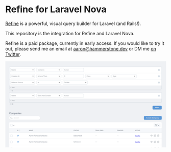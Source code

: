 # Refine for Laravel Nova

[Refine](https://hammerstone.dev/refine/laravel/docs/main) is a powerful, visual query builder for Laravel (and Rails!).

This repository is the integration for Refine and Laravel Nova.

Refine is a paid package, currently in early access. If you would like to try it out, please send me an email at aaron@hammerstone.dev or DM me [on Twitter](https://twitter.com/aarondfrancis).

![Refine Nova](art/refine-nova.png)